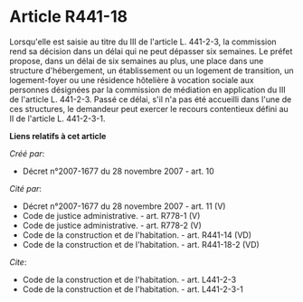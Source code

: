 # Article R441-18

Lorsqu'elle est saisie au titre du III de l'article L. 441-2-3, la commission rend sa décision dans un délai qui ne peut
dépasser six semaines. Le préfet propose, dans un délai de six semaines au plus, une place dans une structure d'hébergement,
un établissement ou un logement de transition, un logement-foyer ou une résidence hôtelière à vocation sociale aux personnes
désignées par la commission de médiation en application du III de l'article L. 441-2-3. Passé ce délai, s'il n'a pas été
accueilli dans l'une de ces structures, le demandeur peut exercer le recours contentieux défini au II de l'article L.
441-2-3-1.

**Liens relatifs à cet article**

_Créé par_:

  - Décret n°2007-1677 du 28 novembre 2007 - art. 10

_Cité par_:

  - Décret n°2007-1677 du 28 novembre 2007 - art. 11 (V)
  - Code de justice administrative. - art. R778-1 (V)
  - Code de justice administrative. - art. R778-2 (V)
  - Code de la construction et de l'habitation. - art. R441-14 (VD)
  - Code de la construction et de l'habitation. - art. R441-18-2 (VD)

_Cite_:

  - Code de la construction et de l'habitation. - art. L441-2-3
  - Code de la construction et de l'habitation. - art. L441-2-3-1
